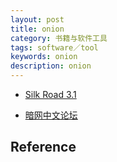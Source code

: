 ```yaml
---
layout: post
title: onion
category: 书籍与软件工具
tags: software／tool
keywords: onion
description: onion
---
```


* [Silk Road 3.1](http://silkroad4n7fwsrw.onion)

* [暗网中文论坛](http://deepcnxpfgmausrq.onion)

## Reference

